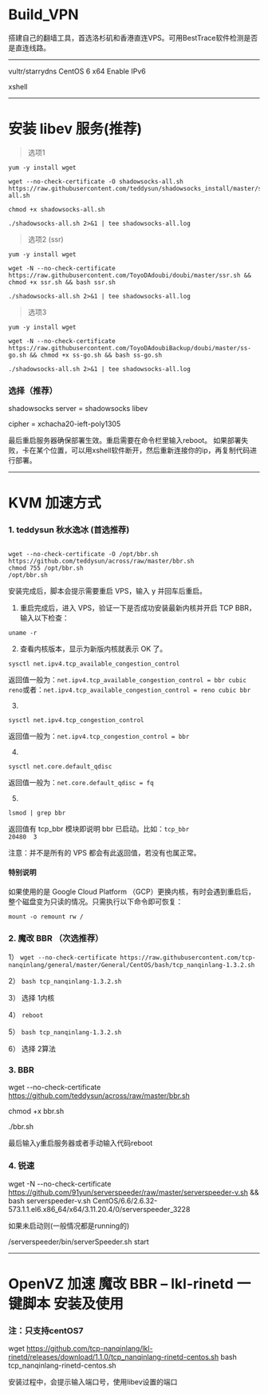 # Build_VPN
搭建自己的翻墙工具，首选洛杉矶和香港直连VPS。可用BestTrace软件检测是否是直连线路。

----------------------------------------------------------------------------

vultr/starrydns CentOS 6 x64 Enable IPv6

xshell

----------------------------------------------------------------------------

# 安装 libev 服务(推荐)

> 选项1

```base
yum -y install wget

wget --no-check-certificate -O shadowsocks-all.sh https://raw.githubusercontent.com/teddysun/shadowsocks_install/master/shadowsocks-all.sh

chmod +x shadowsocks-all.sh

./shadowsocks-all.sh 2>&1 | tee shadowsocks-all.log

```

> 选项2 (ssr)

```base
yum -y install wget

wget -N --no-check-certificate https://raw.githubusercontent.com/ToyoDAdoubi/doubi/master/ssr.sh && chmod +x ssr.sh && bash ssr.sh

./shadowsocks-all.sh 2>&1 | tee shadowsocks-all.log
```

> 选项3

```base
yum -y install wget

wget -N --no-check-certificate https://raw.githubusercontent.com/ToyoDAdoubiBackup/doubi/master/ss-go.sh && chmod +x ss-go.sh && bash ss-go.sh

./shadowsocks-all.sh 2>&1 | tee shadowsocks-all.log
```

### 选择（推荐）

shadowsocks server = shadowsocks libev

cipher = xchacha20-ieft-poly1305

最后重启服务器确保部署生效。重启需要在命令栏里输入reboot。 如果部署失败，卡在某个位置，可以用xshell软件断开，然后重新连接你的ip，再复制代码进行部署。

----------------------------------------------------------------------------

# KVM 加速方式

### 1. teddysun 秋水逸冰 (首选推荐)

```base

wget --no-check-certificate -O /opt/bbr.sh https://github.com/teddysun/across/raw/master/bbr.sh
chmod 755 /opt/bbr.sh
/opt/bbr.sh

```

安装完成后，脚本会提示需要重启 VPS，输入 y 并回车后重启。

1) 重启完成后，进入 VPS，验证一下是否成功安装最新内核并开启 TCP BBR，输入以下检查：

```base
uname -r
```

2) 查看内核版本，显示为新版内核就表示 OK 了。

```base
sysctl net.ipv4.tcp_available_congestion_control
```
返回值一般为：`net.ipv4.tcp_available_congestion_control = bbr cubic reno`或者：`net.ipv4.tcp_available_congestion_control = reno cubic bbr`

3)

```base
sysctl net.ipv4.tcp_congestion_control
```
返回值一般为：`net.ipv4.tcp_congestion_control = bbr`

4) 

```base
sysctl net.core.default_qdisc
```
返回值一般为：`net.core.default_qdisc = fq`

5)

```base
lsmod | grep bbr
```
返回值有 tcp_bbr 模块即说明 bbr 已启动。比如：`tcp_bbr                20480  3`

注意：并不是所有的 VPS 都会有此返回值，若没有也属正常。

#### 特别说明
如果使用的是 Google Cloud Platform （GCP）更换内核，有时会遇到重启后，整个磁盘变为只读的情况。只需执行以下命令即可恢复：

```base
mount -o remount rw /
```

### 2. 魔改 BBR （次选推荐）

1）  ```wget --no-check-certificate https://raw.githubusercontent.com/tcp-nanqinlang/general/master/General/CentOS/bash/tcp_nanqinlang-1.3.2.sh```

2）  ```bash tcp_nanqinlang-1.3.2.sh```

3） 选择 1内核

4）  ```reboot```

5）  ```bash tcp_nanqinlang-1.3.2.sh```

6） 选择 2算法

### 3. BBR

wget --no-check-certificate https://github.com/teddysun/across/raw/master/bbr.sh

chmod +x bbr.sh

./bbr.sh

最后输入y重启服务器或者手动输入代码reboot

### 4. 锐速

wget -N --no-check-certificate https://github.com/91yun/serverspeeder/raw/master/serverspeeder-v.sh && bash serverspeeder-v.sh CentOS/6.6/2.6.32-573.1.1.el6.x86_64/x64/3.11.20.4/0/serverspeeder_3228

如果未启动则(一般情况都是running的)

/serverspeeder/bin/serverSpeeder.sh start

----------------------------------------------------------------------------

# OpenVZ 加速 魔改 BBR – lkl-rinetd 一键脚本 安装及使用

### 注：只支持centOS7

wget https://github.com/tcp-nanqinlang/lkl-rinetd/releases/download/1.1.0/tcp_nanqinlang-rinetd-centos.sh bash tcp_nanqinlang-rinetd-centos.sh

安装过程中，会提示输入端口号，使用libev设置的端口
